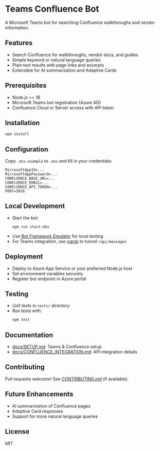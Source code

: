 # Teams Confluence Bot

A Microsoft Teams bot for searching Confluence walkthroughs and vendor information.

## Features
- Search Confluence for walkthroughs, vendor docs, and guides
- Simple keyword or natural language queries
- Plain text results with page links and excerpts
- Extensible for AI summarization and Adaptive Cards

## Prerequisites
- Node.js >= 18
- Microsoft Teams bot registration (Azure AD)
- Confluence Cloud or Server access with API token

## Installation
```sh
npm install
```

## Configuration
Copy `.env.example` to `.env` and fill in your credentials:
```
MicrosoftAppId=...
MicrosoftAppPassword=...
CONFLUENCE_BASE_URL=...
CONFLUENCE_EMAIL=...
CONFLUENCE_API_TOKEN=...
PORT=3978
```

## Local Development
- Start the bot:
  ```sh
  npm run start:dev
  ```
- Use [Bot Framework Emulator](https://github.com/microsoft/BotFramework-Emulator) for local testing
- For Teams integration, use [ngrok](https://ngrok.com/) to tunnel `/api/messages`

## Deployment
- Deploy to Azure App Service or your preferred Node.js host
- Set environment variables securely
- Register bot endpoint in Azure portal

## Testing
- Unit tests in `tests/` directory
- Run tests with:
  ```sh
  npm test
  ```

## Documentation
- [docs/SETUP.md](docs/SETUP.md): Teams & Confluence setup
- [docs/CONFLUENCE_INTEGRATION.md](docs/CONFLUENCE_INTEGRATION.md): API integration details

## Contributing
Pull requests welcome! See [CONTRIBUTING.md](docs/CONTRIBUTING.md) (if available).

## Future Enhancements
- AI summarization of Confluence pages
- Adaptive Card responses
- Support for more natural language queries

## License
MIT
